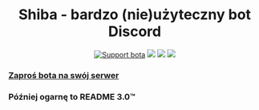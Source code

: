 <div align="center">
<h1>Shiba - bardzo (nie)użyteczny bot Discord</h1>
<a href="https://discord.gg/QJaXP6GqEy"><img src="https://img.shields.io/discord/798630045232398346?color=5865F2&logo=discord&logoColor=white" alt="Support bota" /></a>
<img src="https://img.shields.io/github/package-json/v/Nomz420/shiba"/>
<img src="https://img.shields.io/github/package-json/dependency-version/Nomz420/shiba/discord.js"/>
<img src="https://img.shields.io/github/license/Nomz420/shiba"/>
</div>

### [Zaproś bota na swój serwer](https://discord.com/api/oauth2/authorize?client_id=485847657001254933&permissions=517647752256&scope=bot)
### Później ogarnę to README 3.0&trade;